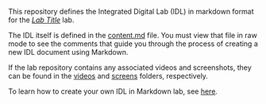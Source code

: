 ﻿<!--
TODO: Replace "Lab Title" with the actual title of the lab, and
"http://hyperlink.to.lab" with a hyperlink to the lab in the LMS, and then
remove the italic enclosures surrounding the hyperlink.
-->
This repository defines the Integrated Digital Lab (IDL) in markdown format for
the *[Lab Title](http://hyperlink.to.lab)* lab.

The IDL itself is defined in the [content.md](/content.md) file. You must view that
file in raw mode to see the comments that guide you through the process of
creating a new IDL document using Markdown.

If the lab repository contains any associated videos and screenshots, they can
be found in the [videos](/videos) and [screens](/screens) folders, respectively.

To learn how to create your own IDL in Markdown lab, see
[here](https://github.com/LearnOnDemandSystems/idl-md). 